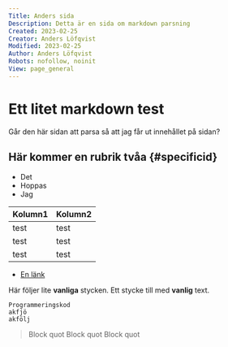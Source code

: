 ```yaml
---
Title: Anders sida
Description: Detta är en sida om markdown parsning
Created: 2023-02-25
Creator: Anders Löfqvist
Modified: 2023-02-25
Author: Anders Löfqvist
Robots: nofollow, noinit
View: page_general
---
```


Ett litet markdown test
==========================

Går den här sidan att parsa så att jag får ut innehållet på sidan?


Här kommer en rubrik tvåa {#specificid}
---------------------------------------

* Det
* Hoppas
* Jag

Kolumn1 | Kolumn2
--------|----------------
test    | test
test    | test
test    | test

* [En länk](www.aftonbladet.se)


Här följer lite __vanliga__ stycken.
Ett stycke till med **vanlig** text.

    Programmeringskod
    akfjö 
    akfölj


> Block quot
> Block quot
> Block quot

